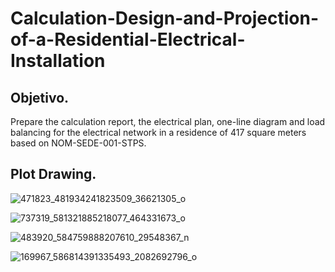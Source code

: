 # Calculation-Design-and-Projection-of-a-Residential-Electrical-Installation

## Objetivo.

Prepare the calculation report, the electrical plan, one-line diagram and load balancing for the electrical network in a residence of 417 square meters based on NOM-SEDE-001-STPS.

## Plot Drawing. 

![471823_481934241823509_36621305_o](https://github.com/Lechuga-Geronimo/Calculation-Design-and-Projection-of-a-Residential-Electrical-Installation/assets/142461885/ca25d48f-841f-4f98-8285-588bb82e2768)

![737319_581321885218077_464331673_o](https://github.com/Lechuga-Geronimo/Calculation-Design-and-Projection-of-a-Residential-Electrical-Installation/assets/142461885/dd94d279-e0ac-4b22-a007-639e0ded4730)

![483920_584759888207610_29548367_n](https://github.com/Lechuga-Geronimo/Calculation-Design-and-Projection-of-a-Residential-Electrical-Installation/assets/142461885/32bb4826-47b6-42d3-847e-5df934ca5617)

![169967_586814391335493_2082692796_o](https://github.com/Lechuga-Geronimo/Calculation-Design-and-Projection-of-a-Residential-Electrical-Installation/assets/142461885/3d6a8e37-4497-4e9b-92fe-96d4e96ebf0d)

